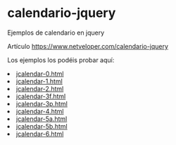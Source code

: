 # calendario-jquery
Ejemplos de calendario en jquery

Artículo https://www.netveloper.com/calendario-jquery

Los ejemplos los podéis probar aquí:

<li><a href="https://depruebas.github.io/calendario-jquery/jcalendar-0.html" target=_blank>jcalendar-0.html</a>
<li><a href="https://depruebas.github.io/calendario-jquery/jcalendar-1.html" target=_blank>jcalendar-1.html</a>
<li><a href="https://depruebas.github.io/calendario-jquery/jcalendar-2.html" target=_blank>jcalendar-2.html</a>
<li><a href="https://depruebas.github.io/calendario-jquery/jcalendar-3f.html" target=_blank>jcalendar-3f.html</a>
<li><a href="https://depruebas.github.io/calendario-jquery/jcalendar-3p.html" target=_blank>jcalendar-3p.html</a>
<li><a href="https://depruebas.github.io/calendario-jquery/jcalendar-4.html" target=_blank>jcalendar-4.html</a>
<li><a href="https://depruebas.github.io/calendario-jquery/jcalendar-5a.html" target=_blank>jcalendar-5a.html</a>
<li><a href="https://depruebas.github.io/calendario-jquery/jcalendar-5b.html" target=_blank>jcalendar-5b.html</a>
<li><a href="https://depruebas.github.io/calendario-jquery/jcalendar-6.html" target=_blank>jcalendar-6.html</a>

  
